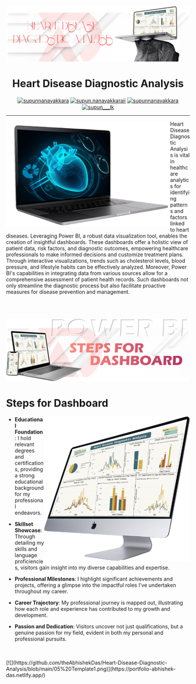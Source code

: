[![](https://github.com/theAbhishekDas/Heart-Disease-Diagnostic-Analysis/blob/main/1.png)](https://portfolio-abhishek-das.netlify.app/)

<h1 align="center"> Heart Disease Diagnostic Analysis </h1>
<p align="center">
<a href="https://www.linkedin.com/in/abhishekdas09/" target="blank"><img align="center" src="https://raw.githubusercontent.com/rahuldkjain/github-profile-readme-generator/master/src/images/icons/Social/linked-in-alt.svg" alt="supunnanayakkara" height="30" width="40" /></a>
<a href="https://twitter.com/kn1ne09" target="blank"><img align="center" src="https://raw.githubusercontent.com/rahuldkjain/github-profile-readme-generator/master/src/images/icons/Social/twitter.svg" alt="supun.nanayakkaraii" height="30" width="40" /></a>
  <a href="https://portfolio-abhishek-das.netlify.app/" target="blank"><img align="center" src="https://github.com/theAbhishekDas/Heart-Disease-Diagnostic-Analysis/blob/main/favicon.ico" alt="supunnanayakkara" height="35" width="35" /></a>
<a href="https://www.instagram.com/_the_happy_das_/" target="blank"><img align="center" src="https://raw.githubusercontent.com/rahuldkjain/github-profile-readme-generator/master/src/images/icons/Social/instagram.svg" alt="supun___lk" height="30" width="40" /></a>
</p>
<hr/>
    <img width="450" height="290" align='left' src="https://github.com/theAbhishekDas/Heart-Disease-Diagnostic-Analysis/blob/main/Screenshot%202024-03-24%20185911.png" >
Heart Disease Diagnostic Analysis is vital in healthcare analytics for identifying patterns and factors linked to heart diseases. Leveraging Power BI, a robust data visualization tool, enables the creation of insightful dashboards. These dashboards offer a holistic view of patient data, risk factors, and diagnostic outcomes, empowering healthcare professionals to make informed decisions and customize treatment plans. Through interactive visualizations, trends such as cholesterol levels, blood pressure, and lifestyle habits can be effectively analyzed. Moreover, Power BI's capabilities in integrating data from various sources allow for a comprehensive assessment of patient health records. Such dashboards not only streamline the diagnostic process but also facilitate proactive measures for disease prevention and management.
<br />
   <br />
  <br />
   <br />
  
  ![](https://github.com/theAbhishekDas/Heart-Disease-Diagnostic-Analysis/blob/main/2.png)
  
 <h1 align="left"> Steps for Dashboard </h1>
<img width="400" height="395" align='right' src="https://github.com/theAbhishekDas/Heart-Disease-Diagnostic-Analysis/blob/main/pngwing.com.png" >
    
- **Educational Foundation** : I hold relevant degrees and certifications, providing a strong educational background for my professional endeavors.

- **Skillset Showcase**: Through detailing my skills and language proficiencies, visitors gain insight into my diverse capabilities and expertise.

- **Professional Milestones**: I highlight significant achievements and projects, offering a glimpse into the impactful roles I've undertaken throughout my career.

- **Career Trajectory**: My professional journey is mapped out, illustrating how each role and experience has contributed to my growth and development.

- **Passion and Dedication**: Visitors uncover not just qualifications, but a genuine passion for my field, evident in both my personal and professional pursuits.

<br/>
<br/>
[![](https://github.com/theAbhishekDas/Heart-Disease-Diagnostic-Analysis/blob/main/05%20Template1.png)](https://portfolio-abhishek-das.netlify.app/)

    

